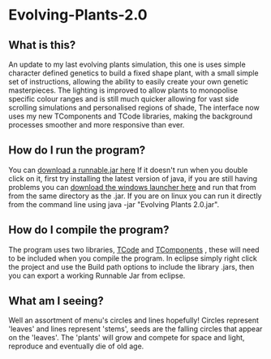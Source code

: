 Evolving-Plants-2.0
===================
What is this?
-------------
An update to my last evolving plants simulation, this one is uses simple character defined genetics to build a fixed shape plant, 
with a small simple set of instructions, allowing the ability to easily create your own genetic masterpieces. The lighting is improved
to allow plants to monopolise specific colour ranges and is still much quicker allowing for vast side scrolling simulations and
personalised regions of shade, The interface now uses my new TComponents and TCode libraries, making the background processes smoother
and more responsive than ever.

How do I run the program?
-------------------------
You can [download a runnable.jar here](https://github.com/SebastianTroy/Evolving-Plants-2.0/raw/master/Evolving%20Plants%202.0/Evolving%20Plants%202.0.jar)
If it doesn't run when you double click on it, first try installing the latest version of java, if you are still
having problems you can [download the windows launcher here](https://github.com/SebastianTroy/Evolving-Plants-2.0/raw/master/Evolving%20Plants%202.0/run.bat) 
and run that from from the same directory as the .jar. If you are on linux you can run it directly from the command line using
java -jar "Evolving Plants 2.0.jar".

How do I compile the program?
-----------------------------
The program uses two libraries, [TCode](https://github.com/SebastianTroy/TCode/raw/master/TroysCode%202.0/TCodeLib.jar)
and [TComponents](https://github.com/SebastianTroy/TComponents/raw/master/TComponents/TComponentsLib.jar)
, these will need to be included when you compile the program. In eclipse simply right click the project and use the Build path
options to include the library .jars, then you can export a working Runnable Jar from eclipse.

What am I seeing?
-----------------
Well an assortment of menu's circles and lines hopefully! Circles represent 'leaves' and lines represent 'stems', seeds are
the falling circles that appear on the 'leaves'. The 'plants' will grow and compete for space and light, reproduce and
eventually die of old age. 
